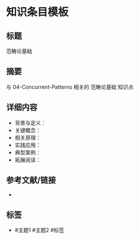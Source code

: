 # 知识条目模板

## 标题

范畴论基础

## 摘要

与 04-Concurrent-Patterns 相关的 范畴论基础 知识点

## 详细内容

- 背景与定义：
- 关键概念：
- 相关原理：
- 实践应用：
- 典型案例：
- 拓展阅读：

## 参考文献/链接

-

## 标签

- #主题1 #主题2 #标签
